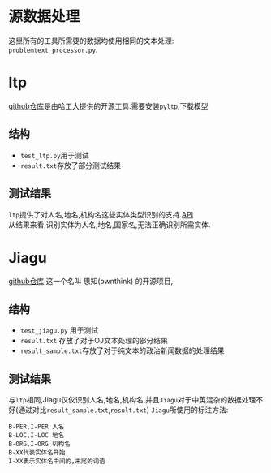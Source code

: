 # 源数据处理
这里所有的工具所需要的数据均使用相同的文本处理: `problemtext_processor.py`.
# ltp
[github仓库](https://github.com/HIT-SCIR/ltp)是由哈工大提供的开源工具.需要安装`pyltp`,下载模型
## 结构
- `test_ltp.py`用于测试
- `result.txt`存放了部分测试结果
## 测试结果
`ltp`提供了对人名,地名,机构名这些实体类型识别的支持.[API](https://pyltp.readthedocs.io/zh_CN/latest/api.html#id5)<br>
从结果来看,识别实体为人名,地名,国家名,无法正确识别所需实体.
# Jiagu
[github仓库](https://github.com/ownthink/Jiagu).这一个名叫 思知(ownthink) 的开源项目,
## 结构
- `test_jiagu.py` 用于测试
- `result.txt` 存放了对于OJ文本处理的部分结果
- `result_sample.txt`存放了对于纯文本的政治新闻数据的处理结果
## 测试结果
与`ltp`相同,Jiagu仅仅识别人名,地名,机构名,并且`Jiagu`对于中英混杂的数据处理不好(通过对比`result_sample.txt`,`result.txt`)
`Jiagu`所使用的标注方法:
```
B-PER,I-PER 人名
B-LOC,I-LOC 地名
B-ORG,I-ORG 机构名
B-XX代表实体名开始
I-XX表示实体名中间的,末尾的词语
```